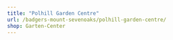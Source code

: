 ```yaml
---
title: "Polhill Garden Centre"
url: /badgers-mount-sevenoaks/polhill-garden-centre/
shop: Garten-Center
---
```

